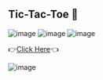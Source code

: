 ## Tic-Tac-Toe 🧩

![image](https://img.shields.io/badge/HTML5-E34F26?style=for-the-badge&logo=html5&logoColor=white)
![image](https://img.shields.io/badge/CSS3-1572B6?style=for-the-badge&logo=css3&logoColor=white)
![image](https://img.shields.io/badge/JavaScript-323330?style=for-the-badge&logo=javascript&logoColor=F7DF1E)

👉<a href="https://larismaol.github.io/tic-tac-toe/">Click Here</a>👈

![image](https://user-images.githubusercontent.com/115597015/221638414-d493aa35-4ae6-4a0d-a26c-ce76227db54f.png)

